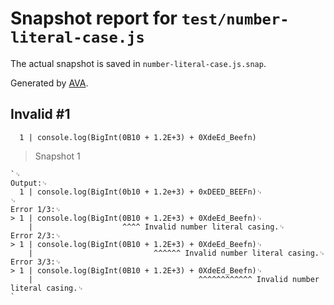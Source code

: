# Snapshot report for `test/number-literal-case.js`

The actual snapshot is saved in `number-literal-case.js.snap`.

Generated by [AVA](https://avajs.dev).

## Invalid #1
      1 | console.log(BigInt(0B10 + 1.2E+3) + 0XdeEd_Beefn)

> Snapshot 1

    `␊
    Output:␊
      1 | console.log(BigInt(0b10 + 1.2e+3) + 0xDEED_BEEFn)␊
    ␊
    Error 1/3:␊
    > 1 | console.log(BigInt(0B10 + 1.2E+3) + 0XdeEd_Beefn)␊
        |                    ^^^^ Invalid number literal casing.␊
    Error 2/3:␊
    > 1 | console.log(BigInt(0B10 + 1.2E+3) + 0XdeEd_Beefn)␊
        |                           ^^^^^^ Invalid number literal casing.␊
    Error 3/3:␊
    > 1 | console.log(BigInt(0B10 + 1.2E+3) + 0XdeEd_Beefn)␊
        |                                     ^^^^^^^^^^^^ Invalid number literal casing.␊
    `
